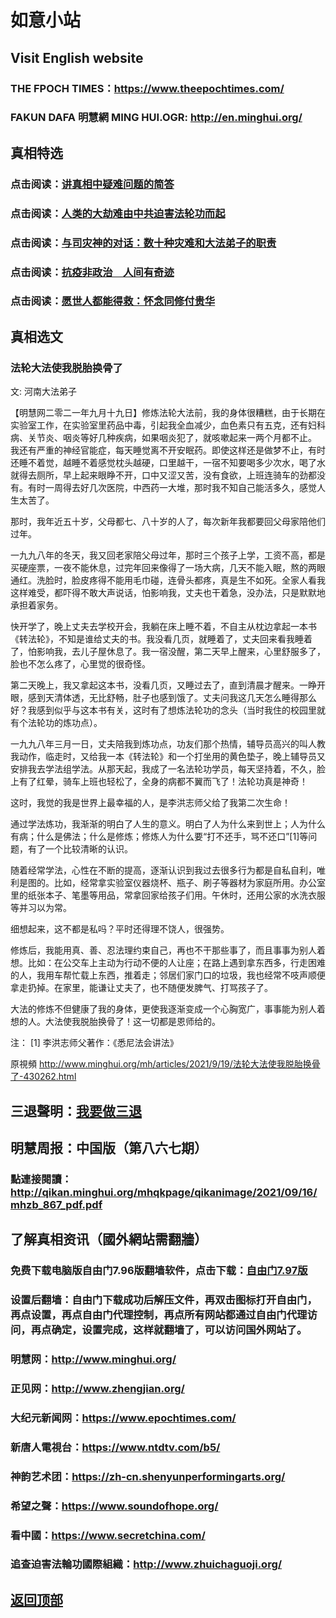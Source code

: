 # 如意小站

## Visit English website

### THE FPOCH TIMES：https://www.theepochtimes.com/

### FAKUN DAFA 明慧網 MING HUI.OGR: http://en.minghui.org/

## 真相特选

### 点击阅读：[讲真相中疑难问题的简答](https://github.com/pinhe91/jcxw3/tree/main)

### 点击阅读：[人类的大劫难由中共迫害法轮功而起](https://github.com/pinhe91/jcxw4/tree/main) 

### 点击阅读：[与司灾神的对话：数十种灾难和大法弟子的职责](https://github.com/pinhe91/jcxw1/tree/main) 

### 点击阅读：[抗疫非政治　人间有奇迹](https://github.com/pinhe91/jcxw2/tree/main) 

### 点击阅读：[愿世人都能得救：怀念同修付贵华](https://github.com/pinhe91/jcxw5/tree/main)

## 真相选文

### 法轮大法使我脱胎换骨了

文: 河南大法弟子 

【明慧网二零二一年九月十九日】修炼法轮大法前，我的身体很糟糕，由于长期在实验室工作，在实验室里药品中毒，引起我全血减少，血色素只有五克，还有妇科病、关节炎、咽炎等好几种疾病，如果咽炎犯了，就咳嗽起来一两个月都不止。
我还有严重的神经官能症，每天睡觉离不开安眠药。即使这样还是做梦不止，有时还睡不着觉，越睡不着感觉枕头越硬，口里越干，一宿不知要喝多少次水，喝了水就得去厕所，早上起来眼睁不开，口中又涩又苦，没有食欲，上班连骑车的劲都没有。有时一周得去好几次医院，中西药一大堆，那时我不知自己能活多久，感觉人生太苦了。

那时，我年近五十岁，父母都七、八十岁的人了，每次新年我都要回父母家陪他们过年。

一九九八年的冬天，我又回老家陪父母过年，那时三个孩子上学，工资不高，都是买硬座票，一夜不能休息，过完年回来像得了一场大病，几天不能入眠，熬的两眼通红。洗脸时，脸皮疼得不能用毛巾碰，连骨头都疼，真是生不如死。全家人看我这样难受，都吓得不敢大声说话，怕影响我，丈夫也干着急，没办法，只是默默地承担着家务。

快开学了，晚上丈夫去学校开会，我躺在床上睡不着，不自主从枕边拿起一本书《转法轮》，不知是谁给丈夫的书。我没看几页，就睡着了，丈夫回来看我睡着了，怕影响我，去儿子屋休息了。我一宿没醒，第二天早上醒来，心里舒服多了，脸也不怎么疼了，心里觉的很奇怪。

第二天晚上，我又拿起这本书，没看几页，又睡过去了，直到清晨才醒来。一睁开眼，感到天清体透，无比舒畅，肚子也感到饿了。丈夫问我这几天怎么睡得那么好？我感到似乎与这本书有关，这时有了想炼法轮功的念头（当时我住的校园里就有个法轮功的炼功点）。

一九九八年三月一日，丈夫陪我到炼功点，功友们那个热情，辅导员高兴的叫人教我动作，临走时，又给我一本《转法轮》和一个打坐用的黄色垫子，晚上辅导员又安排我去学法组学法。从那天起，我成了一名法轮功学员，每天坚持着，不久，脸上有了红晕，骑车上班也轻松了，全身的病都不翼而飞了！法轮功真是神奇！

这时，我觉的我是世界上最幸福的人，是李洪志师父给了我第二次生命！

通过学法炼功，我渐渐的明白了人生的意义。明白了人为什么来到世上；人为什么有病；什么是佛法；什么是修炼；修炼人为什么要“打不还手，骂不还口”[1]等问题，有了一个比较清晰的认识。

随着经常学法，心性在不断的提高，逐渐认识到我过去很多行为都是自私自利，唯利是图的。比如，经常拿实验室仪器烧杯、瓶子、刷子等器材为家庭所用。办公室里的纸张本子、笔墨等用品，常拿回家给孩子们用。午休时，还用公家的水洗衣服等并习以为常。

细想起来，这不都是私吗？平时还得理不饶人，很强势。

修炼后，我能用真、善、忍法理约束自己，再也不干那些事了，而且事事为别人着想。比如：在公交车上主动为行动不便的人让座；在路上遇到拿东西多，行走困难的人，我用车帮忙载上东西，推着走；邻居们家门口的垃圾，我也经常不吱声顺便拿走扔掉。在家里，能谦让丈夫了，也不随便发脾气、打骂孩子了。

大法的修炼不但健康了我的身体，更使我逐渐变成一个心胸宽广，事事能为别人着想的人。大法使我脱胎换骨了！这一切都是恩师给的。

注：
[1] 李洪志师父著作：《悉尼法会讲法》

原視頻 http://www.minghui.org/mh/articles/2021/9/19/法轮大法使我脱胎换骨了-430262.html

## 三退聲明：[我要做三退](http://tuidang.ddns.net/)

## 明慧周报：中国版（第八六七期）

### 點連接閱讀：http://qikan.minghui.org/mhqkpage/qikanimage/2021/09/16/mhzb_867_pdf.pdf

## 了解真相资讯（國外網站需翻牆）

### 免费下载电脑版自由门7.96版翻墙软件，点击下载：[自由门7.97版](https://github.com/pinhe91/tuiguang/files/6839679/fg797r.zip)

### 设置后翻墙：自由门下载成功后解压文件，再双击图标打开自由门，再点设置，再点自由门代理控制，再点所有网站都通过自由门代理访问，再点确定，设置完成，这样就翻墙了，可以访问国外网站了。

### 明慧网：http://www.minghui.org/

### 正见网：http://www.zhengjian.org/

### 大纪元新闻网：https://www.epochtimes.com/

### 新唐人電視台：https://www.ntdtv.com/b5/

### 神韵艺术团：https://zh-cn.shenyunperformingarts.org/

### 希望之聲：https://www.soundofhope.org/

### 看中國：https://www.secretchina.com/

### 追查迫害法輪功國際組織：http://www.zhuichaguoji.org/

## [返回顶部](https://git.io/Js3EY)
